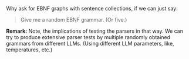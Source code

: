 Why ask for EBNF graphs with sentence collections, if we can just say:

> Give me a random EBNF grammar. (Or five.) 
 
**Remark:** Note, the implications of testing the parsers in that way. We can try to produce extensive parser tests
by multiple randomly obtained grammars from different LLMs. (Using different LLM parameters, like, temperatures, etc.)